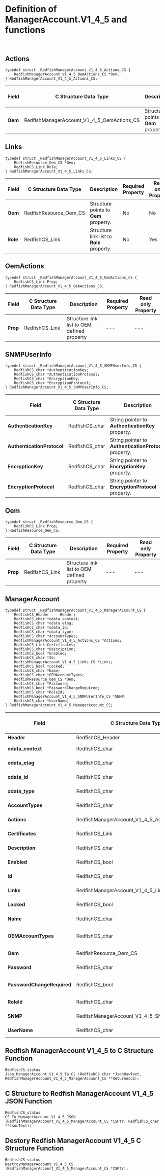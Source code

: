 # Definition of ManagerAccount.V1_4_5 and functions<br><br>

## Actions
    typedef struct _RedfishManagerAccount_V1_4_5_Actions_CS {
        RedfishManagerAccount_V1_4_5_OemActions_CS *Oem;
    } RedfishManagerAccount_V1_4_5_Actions_CS;

|Field |C Structure Data Type|Description |Required Property|Read only Property
| ---  | --- | --- | --- | ---
|**Oem**|RedfishManagerAccount_V1_4_5_OemActions_CS| Structure points to **Oem** property.| No| No


## Links
    typedef struct _RedfishManagerAccount_V1_4_5_Links_CS {
        RedfishResource_Oem_CS *Oem;
        RedfishCS_Link Role;
    } RedfishManagerAccount_V1_4_5_Links_CS;

|Field |C Structure Data Type|Description |Required Property|Read only Property
| ---  | --- | --- | --- | ---
|**Oem**|RedfishResource_Oem_CS| Structure points to **Oem** property.| No| No
|**Role**|RedfishCS_Link| Structure link list to **Role** property.| No| Yes


## OemActions
    typedef struct _RedfishManagerAccount_V1_4_5_OemActions_CS {
        RedfishCS_Link Prop;
    } RedfishManagerAccount_V1_4_5_OemActions_CS;

|Field |C Structure Data Type|Description |Required Property|Read only Property
| ---  | --- | --- | --- | ---
|**Prop**|RedfishCS_Link| Structure link list to OEM defined property| ---| ---


## SNMPUserInfo
    typedef struct _RedfishManagerAccount_V1_4_5_SNMPUserInfo_CS {
        RedfishCS_char *AuthenticationKey;
        RedfishCS_char *AuthenticationProtocol;
        RedfishCS_char *EncryptionKey;
        RedfishCS_char *EncryptionProtocol;
    } RedfishManagerAccount_V1_4_5_SNMPUserInfo_CS;

|Field |C Structure Data Type|Description |Required Property|Read only Property
| ---  | --- | --- | --- | ---
|**AuthenticationKey**|RedfishCS_char| String pointer to **AuthenticationKey** property.| No| No
|**AuthenticationProtocol**|RedfishCS_char| String pointer to **AuthenticationProtocol** property.| No| No
|**EncryptionKey**|RedfishCS_char| String pointer to **EncryptionKey** property.| No| No
|**EncryptionProtocol**|RedfishCS_char| String pointer to **EncryptionProtocol** property.| No| No


## Oem
    typedef struct _RedfishResource_Oem_CS {
        RedfishCS_Link Prop;
    } RedfishResource_Oem_CS;

|Field |C Structure Data Type|Description |Required Property|Read only Property
| ---  | --- | --- | --- | ---
|**Prop**|RedfishCS_Link| Structure link list to OEM defined property| ---| ---


## ManagerAccount
    typedef struct _RedfishManagerAccount_V1_4_5_ManagerAccount_CS {
        RedfishCS_Header     Header;
        RedfishCS_char *odata_context;
        RedfishCS_char *odata_etag;
        RedfishCS_char *odata_id;
        RedfishCS_char *odata_type;
        RedfishCS_char *AccountTypes;
        RedfishManagerAccount_V1_4_5_Actions_CS *Actions;
        RedfishCS_Link Certificates;
        RedfishCS_char *Description;
        RedfishCS_bool *Enabled;
        RedfishCS_char *Id;
        RedfishManagerAccount_V1_4_5_Links_CS *Links;
        RedfishCS_bool *Locked;
        RedfishCS_char *Name;
        RedfishCS_char *OEMAccountTypes;
        RedfishResource_Oem_CS *Oem;
        RedfishCS_char *Password;
        RedfishCS_bool *PasswordChangeRequired;
        RedfishCS_char *RoleId;
        RedfishManagerAccount_V1_4_5_SNMPUserInfo_CS *SNMP;
        RedfishCS_char *UserName;
    } RedfishManagerAccount_V1_4_5_ManagerAccount_CS;

|Field |C Structure Data Type|Description |Required Property|Read only Property
| ---  | --- | --- | --- | ---
|**Header**|RedfishCS_Header|Redfish C structure header|---|---
|**odata_context**|RedfishCS_char| String pointer to **@odata.context** property.| No| No
|**odata_etag**|RedfishCS_char| String pointer to **@odata.etag** property.| No| No
|**odata_id**|RedfishCS_char| String pointer to **@odata.id** property.| Yes| No
|**odata_type**|RedfishCS_char| String pointer to **@odata.type** property.| Yes| No
|**AccountTypes**|RedfishCS_char| String pointer to **AccountTypes** property.| Yes| No
|**Actions**|RedfishManagerAccount_V1_4_5_Actions_CS| Structure points to **Actions** property.| No| No
|**Certificates**|RedfishCS_Link| Structure link list to **Certificates** property.| No| Yes
|**Description**|RedfishCS_char| String pointer to **Description** property.| No| Yes
|**Enabled**|RedfishCS_bool| Boolean pointer to **Enabled** property.| No| No
|**Id**|RedfishCS_char| String pointer to **Id** property.| Yes| Yes
|**Links**|RedfishManagerAccount_V1_4_5_Links_CS| Structure points to **Links** property.| No| No
|**Locked**|RedfishCS_bool| Boolean pointer to **Locked** property.| No| No
|**Name**|RedfishCS_char| String pointer to **Name** property.| Yes| Yes
|**OEMAccountTypes**|RedfishCS_char| String pointer to **OEMAccountTypes** property.| No| No
|**Oem**|RedfishResource_Oem_CS| Structure points to **Oem** property.| No| No
|**Password**|RedfishCS_char| String pointer to **Password** property.| No| No
|**PasswordChangeRequired**|RedfishCS_bool| Boolean pointer to **PasswordChangeRequired** property.| No| No
|**RoleId**|RedfishCS_char| String pointer to **RoleId** property.| No| No
|**SNMP**|RedfishManagerAccount_V1_4_5_SNMPUserInfo_CS| Structure points to **SNMP** property.| No| No
|**UserName**|RedfishCS_char| String pointer to **UserName** property.| No| No
## Redfish ManagerAccount V1_4_5 to C Structure Function
    RedfishCS_status
    Json_ManagerAccount_V1_4_5_To_CS (RedfishCS_char *JsonRawText, RedfishManagerAccount_V1_4_5_ManagerAccount_CS **ReturnedCS);

## C Structure to Redfish ManagerAccount V1_4_5 JSON Function
    RedfishCS_status
    CS_To_ManagerAccount_V1_4_5_JSON (RedfishManagerAccount_V1_4_5_ManagerAccount_CS *CSPtr, RedfishCS_char **JsonText);

## Destory Redfish ManagerAccount V1_4_5 C Structure Function
    RedfishCS_status
    DestroyManagerAccount_V1_4_5_CS (RedfishManagerAccount_V1_4_5_ManagerAccount_CS *CSPtr);


